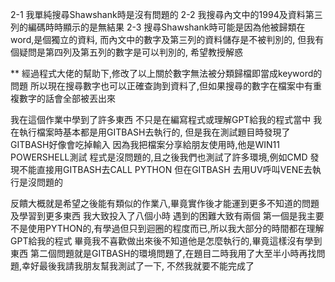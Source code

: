 2-1 我單純搜尋Shawshank時是沒有問題的
2-2 我搜尋內文中的1994及資料第三列的編碼時時顯示的是無結果
2-3 搜尋Shawshank時可能是因為他被歸類在word,是個獨立的資料,
而內文中的數字及第三列的資料儲存是不被判別的,
但我有個疑問是第四列及第五列的數字是可以判別的,
希望教授解惑

**
經過程式大佬的幫助下,修改了以上關於數字無法被分類歸檔即當成keyword的問題
所以現在搜尋數字也可以正確查詢到資料了,但如果搜尋的數字在檔案中有重複數字的話會全部被丟出來


我在這個作業中學到了許多東西 不只是在編寫程式或理解GPT給我的程式當中
我在執行檔案時基本都是用GITBASH去執行的,
但是我在測試題目時發現了GITBASH好像會吃掉輸入
因為我把檔案分享給朋友使用時,他是WIN11 POWERSHELL測試
程式是沒問題的,且之後我們也測試了許多環境,例如CMD 發現不能直接用GITBASH去CALL PYTHON
但在GITBASH 去用UV呼叫VENE去執行是沒問題的

反饋大概就是希望之後能有類似的作業八,畢竟實作後才能運到更多不知道的問題及學習到更多東西
我大致投入了八個小時
遇到的困難大致有兩個 第一個是我主要不是使用PYTHON的,有學過但只到迴圈的程度而已,所以我大部分的時間都在理解GPT給我的程式
畢竟我不喜歡做出來後不知道他是怎麼執行的,畢竟這樣沒有學到東西
第二個問題就是GITBASH的環境問題了,在題目二時我用了大至半小時再找問題,幸好最後我請我朋友幫我測試了一下,
不然我就要不能完成了
